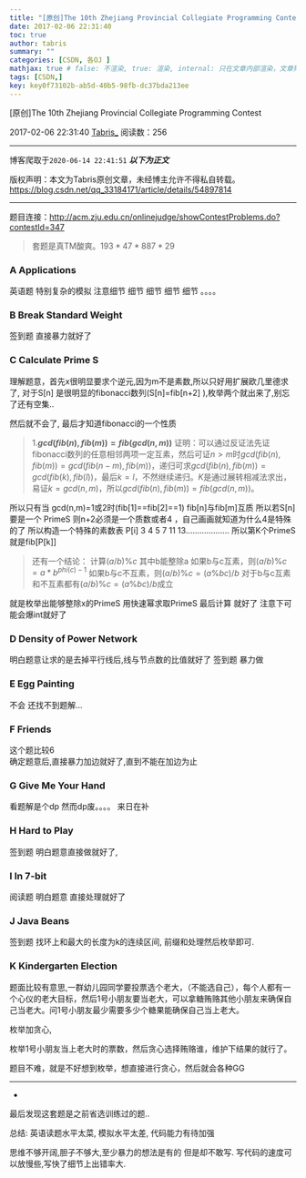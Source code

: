 ```yaml
---
title: "[原创]The 10th Zhejiang Provincial Collegiate Programming Contest"
date: 2017-02-06 22:31:40
toc: true
author: tabris
summary: ""
categories: [CSDN, 各OJ ]
mathjax: true # false: 不渲染, true: 渲染, internal: 只在文章内部渲染，文章列表中不渲染
tags: [CSDN,]
key: key0f73102b-ab5d-40b5-98fb-dc37bda213ee
---
```


[原创]The 10th Zhejiang Provincial Collegiate Programming Contest

2017-02-06 22:31:40  [Tabris_](https://me.csdn.net/qq_33184171) 阅读数：256

---

博客爬取于`2020-06-14 22:41:51`
***以下为正文***

版权声明：本文为Tabris原创文章，未经博主允许不得私自转载。
https://blog.csdn.net/qq_33184171/article/details/54897814

<!-- more -->

---

题目连接：http://acm.zju.edu.cn/onlinejudge/showContestProblems.do?contestId=347

>套题是真TM酸爽。$193*47*887*29$


### A Applications 
英语题  特别复杂的模拟   注意细节 细节 细节 细节 细节 。。。。

### B Break Standard Weight 
签到题  直接暴力就好了

### C Calculate Prime S 
理解题意，首先x很明显要求个逆元,因为m不是素数,所以只好用扩展欧几里德求了,
对于S[n] 是很明显的fibonacci数列(S[n]=fib[n+2] ),枚举两个就出来了,别忘了还有空集..

然后就不会了,
最后才知道fibonacci的一个性质
>1.**$gcd(fib(n),fib(m))=fib(gcd(n,m))$**
>证明：可以通过反证法先证fibonacci数列的任意相邻两项一定互素，然后可证$n>m$时$gcd(fib(n),fib(m))=gcd(fib(n-m),fib(m))$，递归可求$gcd(fib(n),fib(m))=gcd(fib(k),fib(l))$，最后$k=l$，不然继续递归。$K$是通过展转相减法求出，易证$k=gcd(n,m)$，所以$gcd(fib(n),fib(m))=fib(gcd(n,m))$。

所以只有当 gcd(n,m)=1或2时(fib[1]==fib[2]==1)  fib[n]与fib[m]互质
所以若S[n] 要是一个 PrimeS
则n+2必须是一个质数或者4 ，自己画画就知道为什么4是特殊的了
所以构造一个特殊的素数表
P[i]  3 4 5 7 11 13...................
所以第K个PrimeS 就是fib[P[k]]


>还有一个结论：
计算$(a/b)\%c$  其中b能整除a
如果b与c互素，则$(a/b)\%c=a*b^{phi(c)-1}%c$
如果b与c不互素，则$(a/b)\%c=(a\%bc)/b$
对于b与c互素和不互素都有$(a/b)\%c=(a\%bc)/b$成立



就是枚举出能够整除x的PrimeS 用快速幂求取PrimeS
最后计算  就好了  注意下可能会爆int就好了



### D Density of Power Network 
明白题意让求的是去掉平行线后,线与节点数的比值就好了
签到题  暴力做

### E Egg Painting 
不会  还找不到题解...

### F Friends 
这个题比较6    
确定题意后,直接暴力加边就好了,直到不能在加边为止

### G Give Me Your Hand 
看题解是个dp 然而dp废。。。。
来日在补

### H Hard to Play 
签到题 明白题意直接做就好了,

### I In 7-bit 
阅读题   明白题意 直接处理就好了

### J Java Beans 
签到题  找环上和最大的长度为k的连续区间, 前缀和处理然后枚举即可.

### K Kindergarten Election 
题面比较有意思,一群幼儿园同学要投票选个老大，（不能选自己），每个人都有一个心仪的老大目标，然后1号小朋友要当老大，可以拿糖贿赂其他小朋友来确保自己当老大。问1号小朋友最少需要多少个糖果能确保自己当上老大。

枚举加贪心,

枚举1号小朋友当上老大时的票数，然后贪心选择贿赂谁，维护下结果的就行了。

题目不难，就是不好想到枚举，想直接进行贪心，然后就会各种GG


----------------------------------------------------------------------------------------
-
最后发现这套题是之前省选训练过的题..

总结:
英语读题水平太菜,
模拟水平太差,
代码能力有待加强

思维不够开阔,胆子不够大,至少暴力的想法是有的  但是却不敢写.
写代码的速度可以放慢些,写快了细节上出错率大.


